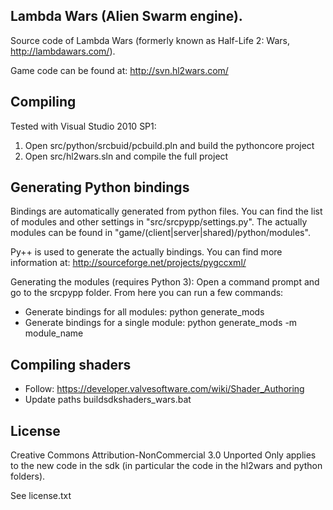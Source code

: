 ## Lambda Wars (Alien Swarm engine).
Source code of Lambda Wars (formerly known as Half-Life 2: Wars, http://lambdawars.com/).

Game code can be found at: http://svn.hl2wars.com/

## Compiling
Tested with Visual Studio 2010 SP1:

1. Open src/python/srcbuid/pcbuild.pln and build the pythoncore project
2. Open src/hl2wars.sln and compile the full project

## Generating Python bindings
Bindings are automatically generated from python files.
You can find the list of modules and other settings in "src/srcpypp/settings.py".
The actually modules can be found in "game/(client|server|shared)/python/modules".

Py++ is used to generate the actually bindings. You can find more information at:
http://sourceforge.net/projects/pygccxml/

Generating the modules (requires Python 3):
Open a command prompt and go to the srcpypp folder.
From here you can run a few commands:
- Generate bindings for all modules: python generate_mods
- Generate bindings for a single module: python generate_mods -m module_name

## Compiling shaders
- Follow: https://developer.valvesoftware.com/wiki/Shader_Authoring
- Update paths buildsdkshaders_wars.bat

## License
Creative Commons Attribution-NonCommercial 3.0 Unported
Only applies to the new code in the sdk (in particular the code in the hl2wars and python folders).

See license.txt